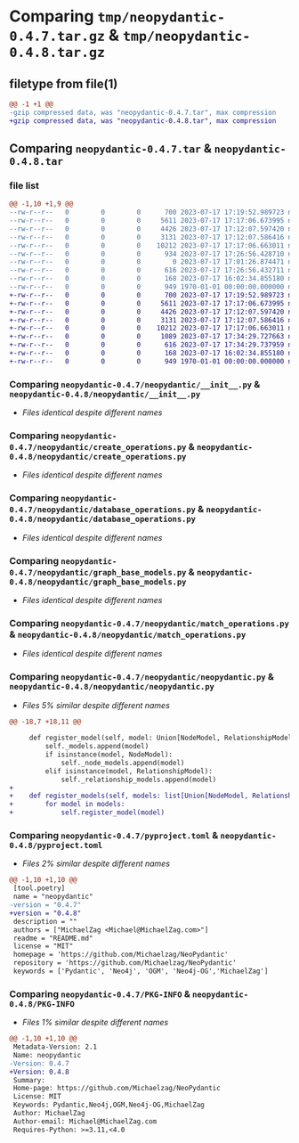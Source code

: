 # Comparing `tmp/neopydantic-0.4.7.tar.gz` & `tmp/neopydantic-0.4.8.tar.gz`

## filetype from file(1)

```diff
@@ -1 +1 @@
-gzip compressed data, was "neopydantic-0.4.7.tar", max compression
+gzip compressed data, was "neopydantic-0.4.8.tar", max compression
```

## Comparing `neopydantic-0.4.7.tar` & `neopydantic-0.4.8.tar`

### file list

```diff
@@ -1,10 +1,9 @@
--rw-r--r--   0        0        0      700 2023-07-17 17:19:52.989723 neopydantic-0.4.7/neopydantic/__init__.py
--rw-r--r--   0        0        0     5611 2023-07-17 17:17:06.673995 neopydantic-0.4.7/neopydantic/create_operations.py
--rw-r--r--   0        0        0     4426 2023-07-17 17:12:07.597420 neopydantic-0.4.7/neopydantic/database_operations.py
--rw-r--r--   0        0        0     3131 2023-07-17 17:12:07.586416 neopydantic-0.4.7/neopydantic/graph_base_models.py
--rw-r--r--   0        0        0    10212 2023-07-17 17:17:06.663011 neopydantic-0.4.7/neopydantic/match_operations.py
--rw-r--r--   0        0        0      934 2023-07-17 17:26:56.428710 neopydantic-0.4.7/neopydantic/neopydantic.py
--rw-r--r--   0        0        0        0 2023-07-17 17:01:26.874471 neopydantic-0.4.7/neopydantic/operations/__init__.py
--rw-r--r--   0        0        0      616 2023-07-17 17:26:56.432711 neopydantic-0.4.7/pyproject.toml
--rw-r--r--   0        0        0      168 2023-07-17 16:02:34.855180 neopydantic-0.4.7/README.md
--rw-r--r--   0        0        0      949 1970-01-01 00:00:00.000000 neopydantic-0.4.7/PKG-INFO
+-rw-r--r--   0        0        0      700 2023-07-17 17:19:52.989723 neopydantic-0.4.8/neopydantic/__init__.py
+-rw-r--r--   0        0        0     5611 2023-07-17 17:17:06.673995 neopydantic-0.4.8/neopydantic/create_operations.py
+-rw-r--r--   0        0        0     4426 2023-07-17 17:12:07.597420 neopydantic-0.4.8/neopydantic/database_operations.py
+-rw-r--r--   0        0        0     3131 2023-07-17 17:12:07.586416 neopydantic-0.4.8/neopydantic/graph_base_models.py
+-rw-r--r--   0        0        0    10212 2023-07-17 17:17:06.663011 neopydantic-0.4.8/neopydantic/match_operations.py
+-rw-r--r--   0        0        0     1089 2023-07-17 17:34:29.727663 neopydantic-0.4.8/neopydantic/neopydantic.py
+-rw-r--r--   0        0        0      616 2023-07-17 17:34:29.737959 neopydantic-0.4.8/pyproject.toml
+-rw-r--r--   0        0        0      168 2023-07-17 16:02:34.855180 neopydantic-0.4.8/README.md
+-rw-r--r--   0        0        0      949 1970-01-01 00:00:00.000000 neopydantic-0.4.8/PKG-INFO
```

### Comparing `neopydantic-0.4.7/neopydantic/__init__.py` & `neopydantic-0.4.8/neopydantic/__init__.py`

 * *Files identical despite different names*

### Comparing `neopydantic-0.4.7/neopydantic/create_operations.py` & `neopydantic-0.4.8/neopydantic/create_operations.py`

 * *Files identical despite different names*

### Comparing `neopydantic-0.4.7/neopydantic/database_operations.py` & `neopydantic-0.4.8/neopydantic/database_operations.py`

 * *Files identical despite different names*

### Comparing `neopydantic-0.4.7/neopydantic/graph_base_models.py` & `neopydantic-0.4.8/neopydantic/graph_base_models.py`

 * *Files identical despite different names*

### Comparing `neopydantic-0.4.7/neopydantic/match_operations.py` & `neopydantic-0.4.8/neopydantic/match_operations.py`

 * *Files identical despite different names*

### Comparing `neopydantic-0.4.7/neopydantic/neopydantic.py` & `neopydantic-0.4.8/neopydantic/neopydantic.py`

 * *Files 5% similar despite different names*

```diff
@@ -18,7 +18,11 @@
 
     def register_model(self, model: Union[NodeModel, RelationshipModel]):
         self._models.append(model)
         if isinstance(model, NodeModel):
             self._node_models.append(model)
         elif isinstance(model, RelationshipModel):
             self._relationship_models.append(model)
+
+    def register_models(self, models: list[Union[NodeModel, RelationshipModel]]):
+        for model in models:
+            self.register_model(model)
```

### Comparing `neopydantic-0.4.7/pyproject.toml` & `neopydantic-0.4.8/pyproject.toml`

 * *Files 2% similar despite different names*

```diff
@@ -1,10 +1,10 @@
 [tool.poetry]
 name = "neopydantic"
-version = "0.4.7"
+version = "0.4.8"
 description = ""
 authors = ["MichaelZag <Michael@MichaelZag.com>"]
 readme = "README.md"
 license = "MIT"
 homepage = 'https://github.com/Michaelzag/NeoPydantic'
 repository = 'https://github.com/Michaelzag/NeoPydantic'
 keywords = ['Pydantic', 'Neo4j', 'OGM', 'Neo4j-OG','MichaelZag']
```

### Comparing `neopydantic-0.4.7/PKG-INFO` & `neopydantic-0.4.8/PKG-INFO`

 * *Files 1% similar despite different names*

```diff
@@ -1,10 +1,10 @@
 Metadata-Version: 2.1
 Name: neopydantic
-Version: 0.4.7
+Version: 0.4.8
 Summary: 
 Home-page: https://github.com/Michaelzag/NeoPydantic
 License: MIT
 Keywords: Pydantic,Neo4j,OGM,Neo4j-OG,MichaelZag
 Author: MichaelZag
 Author-email: Michael@MichaelZag.com
 Requires-Python: >=3.11,<4.0
```

